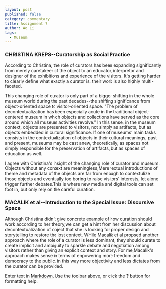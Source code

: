 ```yaml
---
layout: post
published: false
category: commentary
title: Assignment 7
author: Ao Li
tags:
  - Museum
---
```

### CHRISTINA KREPS--Curatorship as Social Practice

According to Christina, the role of curators has been expanding significantly from merely  caretakeer of the object to an educator, interpretor and designer of the exhibitions and experience of the visitors. It's getting harder to clearly define what exactly a curator is, their work is also highly multi-faceted.

This changing role of curator is only part of a bigger shifting in the whole museum world during the past decades--the shifting significance from object-oriented space to visitor-oriented space. "The problem of decontextualization has been especially acute in the traditional object-centered museum in which objects and collections have served as the core around which all museum activities revolve." In this sense, in the museum context, objects are presented to visitors, not simply as artifacts, but as objects embedded in cultural significance. If one of museums’ main tasks consists in the contextualization of objects in their cultural meanings, past and present, museums may be cast anew, theoretically, as spaces not simply responsible for the preservation of artifacts, but as spaces of education as well.

I agree with Christina's insight of the changing role of curator and museum. Objects without any context are meaningless;Mere textual introductions of theme and metadata of the objects are far from enough to contextulize those objects and eventually too boring to raise visitors' interests, let alone trigger further debates.This is where new media and digital tools can set foot in, but only rely on the careful curation. 

### MACALIK et al--Introduction to the Special Issue: Discursive Space

Although Christina didn't give concrete example of how curation should work according to her theory,we can get a hint from her discussion about decontextualization of object that she is looking for proper design and storytelling to restore the lost context. WHile Macalik et al propsed another approach where the role of a curator is less dominant, they should curate to create implicit and ambiguity to sparkle debate and negotiation among visitors rather than giving an explicit context and story. For me,Macalik's approach makes sense in terms of enpowering more freedom and democracy to the pubilc, in this way more objectivity and less dictates from the curator can be provided.






Enter text in [Markdown](http://daringfireball.net/projects/markdown/). Use the toolbar above, or click the **?** button for formatting help.
